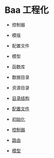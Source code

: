 # Baa 工程化

* 控制器
* 模版
* 配置文件
* 模型
* 函数库
* 数据目录
* 资源目录

* [目录结构](#)
* [配置文件](#)
* [初始化](#)
* [控制器](#)
* [路由](#)
* [模型](#)

